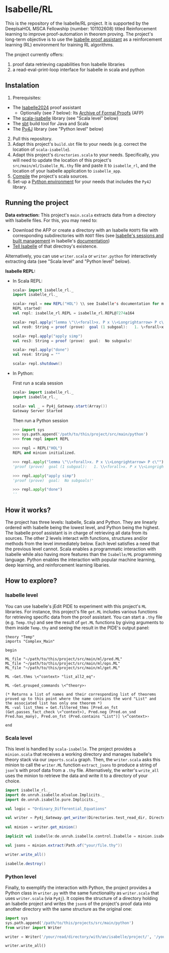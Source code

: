 # Isabelle/RL
This is the repository of the Isabelle/RL project. It is supported by the DeepIsaHOL MSCA Fellowship (number: 101102608) titled Reinforcement learning to improve proof-automation in theorem proving. The project's long-term objective is to use the [Isabelle proof assistant](https://isabelle.in.tum.de/) as a reinforcement learning (RL) environment for training RL algorithms.

The project currently offers:
  1. proof data retrieving capabilities fron Isabelle libraries
  2. a read-eval-print-loop interface for Isabelle in scala and python

## Instalation

1. Prerequisites:
  * The [Isabelle2024](https://isabelle.in.tum.de/) proof assistant
    - Optionally (see 7 below): Its [Archive of Formal Proofs](https://www.isa-afp.org/) (AFP)
  * The [scala-isabelle](https://github.com/dominique-unruh/scala-isabelle) library (see "Scala level" below)
  * The [sbt](https://www.scala-sbt.org/) build tool for Java and Scala
  * The [Py4J](https://www.py4j.org/install.html) library (see "Python level" below)
2. Pull this repository.
3. Adapt this project's `build.sbt` file to your needs (e.g. correct the location of `scala-isabelle`).
4. Adapt this project's `directories.scala` to your needs. Specifically, you will need to update the location of this project's `src/main/ml/Isabelle_RL.thy` file and paste it to `isabelle_rl`, and the location of your Isabelle application to `isabelle_app`.
5. [Compile](https://www.scala-sbt.org/1.x/docs/Running.html) the project's scala sources. 
6. Set-up a [Python environment](https://docs.conda.io/projects/conda/en/latest/user-guide/tasks/manage-environments.html) for your needs that includes the `Py4J` library.

## Running the project

**Data extraction:** This project's `main.scala` extracts data from a directory with Isabelle files. For this, you may need to:
  * Download the AFP or create a directory with an Isabelle `ROOTS` file with corresponding subdirectories with `ROOT` files (see [Isabelle's sessions and built management](https://isabelle.in.tum.de/dist/Isabelle2024/doc/system.pdf) in Isabelle's [documentation](https://isabelle.in.tum.de/documentation.html))
  * [Tell Isabelle](https://www.isa-afp.org/help/) of that directroy's existence.

Alternatively, you can use `writer.scala` or `writer.python` for interactively extracting data (see "Scala level" and "Python level" below).

**Isabelle REPL:** 
  * In Scala REPL:
    ```scala
    scala> import isabelle_rl._
    import isabelle_rl._

    scala> repl = new REPL("HOL") \\ see Isabelle's documentation for more logic options
    REPL started!
    val repl: isabelle_rl.REPL = isabelle_rl.REPL@7274a164

    scala> repl.apply("lemma \"\\<forall>x. P x \\<Longrightarrow> P c\"")
    val res0: String = proof (prove)  goal (1 subgoal):   1. \<forall>x. P x \<Longrightarrow> P c

    scala> repl.apply("apply simp")
    val res3: String = proof (prove)  goal:  No subgoals!

    scala> repl.apply("done")
    val res4: String = ""

    scala> repl.shutdown()
    ```
  * In Python:

    First run a scala session
    ```scala
    scala> import isabelle_rl._
    import isabelle_rl._

    scala> val _ = Py4j_Gateway.start(Array())
    Gateway Server Started
    ```

    Then run a Python session
    ```python
    >>> import sys
    >>> sys.path.append('/path/to/this/project/src/main/python')
    >>> from repl import REPL

    >>> repl = REPL("HOL")
    REPL and minion initialized.

    >>> repl.apply("lemma \"\\<forall>x. P x \\<Longrightarrow> P c\"")
    'proof (prove)  goal (1 subgoal):   1. \\<forall>x. P x \\<Longrightarrow> P c'

    >>> repl.apply("apply simp")
    'proof (prove)  goal:  No subgoals!'

    >>> repl.apply("done")
    ''
    ```


## How it works?

The project has three levels: Isabelle, Scala and Python. They are linearly ordered with Isabelle being the lowest level, and Python being the highest. The Isabelle proof assistant is in charge of retrieving all data from its sources. The other 2 levels interact with functions, structures and/or methods from the level immediately below. Each level satisfies a need that the previous level cannot. Scala enables a programmatic interaction with Isabelle while also having more features than the `Isabelle/ML` programming language. Python enables the interaction with popular machine learning, deep learning, and reinforcement learning libaries.

## How to explore?

### Isabelle level
You can use Isabelle's jEdit PIDE to experiment with this project's `ML` libraries. For instance, this project's file `get.ML` includes various functions for retrieving specific data from the proof assistant. You can start a `.thy` file (e.g. `Temp.thy`) and see the result of `get.ML` functions by giving arguments to them inside `Temp.thy` and seeing the result in the PIDE's output panel:
```
theory "Temp"
imports "Complex_Main"

begin

ML_file "~/path/to/this/project/src/main/ml/pred.ML"
ML_file "~/path/to/this/project/src/main/ml/ops.ML"
ML_file "~/path/to/this/project/src/main/ml/get.ML"

ML ‹Get.thms \<^context> "list_all2_eq"›

ML ‹Get.grouped_commands \<^theory>›

(* Returns a list of names and their corresponding list of theorems proved up to this point where the name contains the word "List" and the associated list has only one theorem *)
ML ‹val list_thms = Get.filtered_thms [Pred.on_fst (Get.passes_fact_check \<^context>), Pred.neg (Pred.on_snd Pred.has_many), Pred.on_fst (Pred.contains "List")] \<^context>›

end
```

### Scala level
This level is handled by `scala-isabelle`. The project provides a `minion.scala` that receives a working directory and manages Isabelle's theory stack via our `imports.scala` graph. Then, the `writer.scala` asks this minion to call the `writer.ML` function `extract_jsons` to produce a string of `json`'s with proof data from a `.thy` file. Alternatively, the writer's `write_all` uses the minion to retrieve the data and write it to a directory of your choice.

```scala
import isabelle_rl._
import de.unruh.isabelle.mlvalue.Implicits._
import de.unruh.isabelle.pure.Implicits._

val logic = "Ordinary_Differential_Equations"

val writer = Py4j_Gateway.get_writer(Directories.test_read_dir, Directories.test_write_dir, logic)
  
val minion = writer.get_minion()

implicit val isabelle:de.unruh.isabelle.control.Isabelle = minion.isabelle

val jsons = minion.extract(Path.of("your/file.thy"))

writer.write_all()

isabelle.destroy()
```

### Python level
Finally, to exemplify the interaction with Python, the project provides a Python class in `writer.py` with the same functionality as `writer.scala` that uses `writer.scala` (via `Py4j`). It copies the structure of a directory holding an Isabelle project and writes the `json`s of the project's proof data into another directory with the same structure as the original one:
```python
import sys
sys.path.append('/path/to/this/projects/src/main/python')
from writer import Writer

writer = Writer('/your/read/directory/with/an/isabelle/project/', '/your/write/directory/', 'the_logic_of_the_isabelle_projects_root_file')

writer.write_all()
```